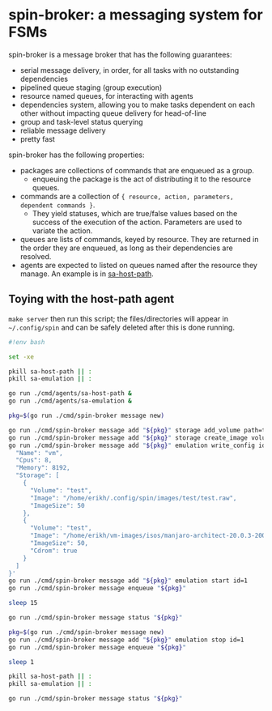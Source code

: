 # spin-broker: a messaging system for FSMs

spin-broker is a message broker that has the following guarantees:

- serial message delivery, in order, for all tasks with no outstanding dependencies
- pipelined queue staging (group execution)
- resource named queues, for interacting with agents
- dependencies system, allowing you to make tasks dependent on each other
  without impacting queue delivery for head-of-line
- group and task-level status querying
- reliable message delivery
- pretty fast

spin-broker has the following properties:

- packages are collections of commands that are enqueued as a group.
  - enqueuing the package is the act of distributing it to the resource queues.
- commands are a collection of `{ resource, action, parameters, dependent commands }`.
  - They yield statuses, which are true/false values based on the success of
    the execution of the action. Parameters are used to variate the action.
- queues are lists of commands, keyed by resource. They are returned in the
  order they are enqueued, as long as their dependencies are resolved.
- agents are expected to listed on queues named after the resource they manage.
  An example is in [sa-host-path](../agents/sa-host-path).

## Toying with the host-path agent

`make server` then run this script; the files/directories will appear in
`~/.config/spin` and can be safely deleted after this is done running.

```bash
#!env bash

set -xe

pkill sa-host-path || :
pkill sa-emulation || :

go run ./cmd/agents/sa-host-path &
go run ./cmd/agents/sa-emulation &

pkg=$(go run ./cmd/spin-broker message new)

go run ./cmd/spin-broker message add "${pkg}" storage add_volume path=test
go run ./cmd/spin-broker message add "${pkg}" storage create_image volume_path=test image_name=test.raw image_size=50
go run ./cmd/spin-broker message add "${pkg}" emulation write_config id=1 'vm={
  "Name": "vm",
  "Cpus": 8,
  "Memory": 8192,
  "Storage": [
    {
      "Volume": "test",
      "Image": "/home/erikh/.config/spin/images/test/test.raw",
      "ImageSize": 50
    },
    {
      "Volume": "test",
      "Image": "/home/erikh/vm-images/isos/manjaro-architect-20.0.3-200607-linux56.iso",
      "ImageSize": 50,
      "Cdrom": true
    }
  ]
}'
go run ./cmd/spin-broker message add "${pkg}" emulation start id=1
go run ./cmd/spin-broker message enqueue "${pkg}"

sleep 15

go run ./cmd/spin-broker message status "${pkg}"

pkg=$(go run ./cmd/spin-broker message new)
go run ./cmd/spin-broker message add "${pkg}" emulation stop id=1
go run ./cmd/spin-broker message enqueue "${pkg}"

sleep 1

pkill sa-host-path || :
pkill sa-emulation || :

go run ./cmd/spin-broker message status "${pkg}"
```
